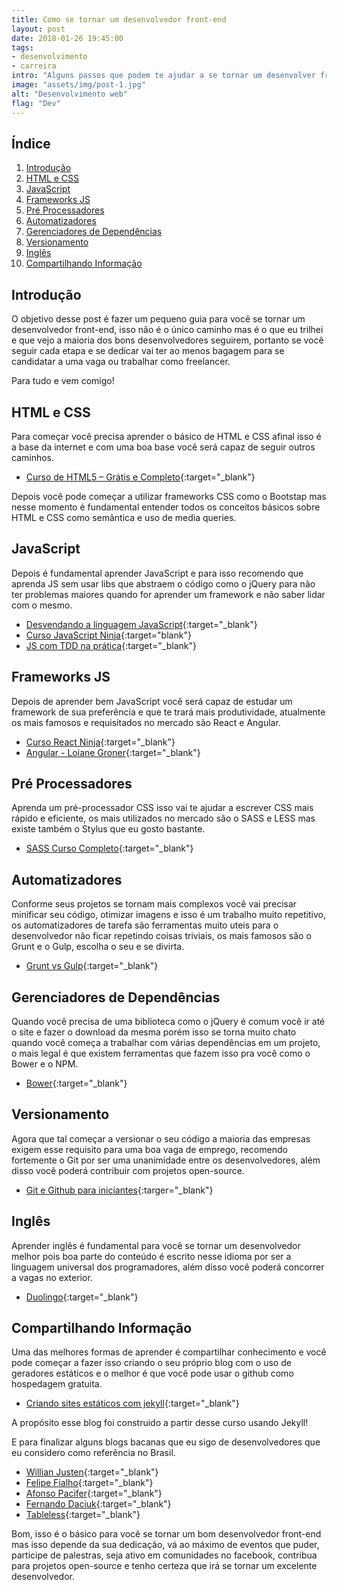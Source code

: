 ```yaml
---
title: Como se tornar um desenvolvedor front-end
layout: post
date: 2018-01-26 19:45:00
tags: 
- desenvolvimento 
- carreira
intro: "Alguns passos que podem te ajudar a se tornar um desenvolver front-end."
image: "assets/img/post-1.jpg"
alt: "Desenvolvimento web"
flag: "Dev"
---
```


## Índice

1. [Introdução](#intro)
2. [HTML e CSS](#html-e-css)
3. [JavaScript](#javascript)
4. [Frameworks JS](#frameworks-js)
5. [Pré Processadores](#pre-processadores)
6. [Automatizadores](#automatizadores)
7. [Gerenciadores de Dependências](#gerenciadores-de-dependencias)
8. [Versionamento](#versionamento)
9. [Inglês](#ingles)
10. [Compartilhando Informação](#compartilhando-informacao)

<h2 id="intro">Introdução</h2>

O objetivo desse post é fazer um pequeno guia para você se tornar um desenvolvedor front-end, isso não é o único caminho mas é o que eu trilhei e que vejo a maioria dos bons desenvolvedores seguirem, portanto se você seguir cada etapa e se dedicar vai ter ao menos bagagem para se candidatar a uma vaga ou trabalhar como freelancer.

Para tudo e vem comigo!

<h2 id="html-e-css">HTML e CSS</h2>

Para começar você precisa aprender o básico de HTML e CSS afinal isso é a base da internet e com uma boa base você será capaz de seguir outros caminhos.

- [Curso de HTML5 – Grátis e Completo](https://www.cursoemvideo.com/course/curso-de-html5/){:target="_blank"}

Depois você pode começar a utilizar frameworks CSS como o Bootstap mas nesse momento é fundamental entender todos os conceitos básicos sobre HTML e CSS como semântica e uso de media queries.

<h2 id="javascript">JavaScript</h2>

Depois é fundamental aprender JavaScript e para isso recomendo que aprenda JS sem usar libs que abstraem o código como o jQuery para não ter problemas maiores quando for aprender um framework e não saber lidar com o mesmo.

- [Desvendando a linguagem JavaScript](https://www.youtube.com/playlist?list=PLQCmSnNFVYnT1-oeDOSBnt164802rkegc){:target="_blank"}
- [Curso JavaScript Ninja](https://www.udemy.com/curso-javascript-ninja/){:target="blank"}
- [JS com TDD na prática](https://www.udemy.com/js-com-tdd-na-pratica/){:target="_blank"}

<h2 id="frameworks-js">Frameworks JS</h2>

Depois de aprender bem JavaScript você será capaz de estudar um framework de sua preferência e que te trará mais produtividade, atualmente os mais famosos e requisitados no mercado são React e Angular.

- [Curso React Ninja](https://www.udemy.com/curso-reactjs-ninja/){:target="_blank"}
- [Angular - Loiane Groner](https://loiane.training/course/angular-2/){:target="_blank"}

<h2 id="pre-processadores">Pré Processadores</h2>

Aprenda um pré-processador CSS isso vai te ajudar a escrever CSS mais rápido e eficiente, os mais utilizados no mercado são o SASS e LESS mas existe também o Stylus que eu gosto bastante.

- [SASS Curso Completo](https://www.udemy.com/sass-curso-completo/){:target="_blank"}

<h2 id="automatizadores">Automatizadores</h2>

Conforme seus projetos se tornam mais complexos você vai precisar minificar seu código, otimizar imagens e isso é um trabalho muito repetitivo, os automatizadores de tarefa são ferramentas muito uteis para o desenvolvedor não ficar repetindo coisas triviais, os mais famosos são o Grunt e o Gulp, escolha o seu e se divirta.

- [Grunt vs Gulp](https://www.youtube.com/playlist?list=PLQCmSnNFVYnTkUx1tVVPumohXVMDwfQcV){:target="_blank"}

<h2 id="gerenciadores-de-dependencias">Gerenciadores de Dependências</h2>

Quando você precisa de uma biblioteca como o jQuery é comum você ir até o site e fazer o download da mesma porém isso se torna muito chato quando você começa a trabalhar com várias dependências em um projeto, o mais legal é que existem ferramentas que fazem isso pra você como o Bower e o NPM.

- [Bower](https://www.youtube.com/playlist?list=PLQCmSnNFVYnS1vVHVumHKAc8RLcSK-Rl2){:target="_blank"}

<h2 id="versionamento">Versionamento</h2>

Agora que tal começar a versionar o seu código a maioria das empresas exigem esse requisito para uma
boa vaga de emprego, recomendo fortemente o Git por ser uma unanimidade entre os desenvolvedores, além disso você poderá contribuir com projetos open-source.

- [Git e Github para iniciantes](https://www.udemy.com/git-e-github-para-iniciantes/){:targer="_blank"}

<h2 id="ingles">Inglês</h2>

Aprender inglês é fundamental para você se tornar um desenvolvedor melhor pois boa parte do conteúdo é escrito nesse idioma por ser a linguagem universal dos programadores, além disso você poderá concorrer a vagas no exterior.

- [Duolingo](https://pt.duolingo.com/){:target="_blank"}

<h2 id="compartilhando-informacao">Compartilhando Informação</h2>

Uma das melhores formas de aprender é compartilhar conhecimento e você pode começar a fazer isso criando o seu próprio blog com o uso de geradores estáticos e o melhor é que você pode usar o github como hospedagem gratuita.

- [Criando sites estáticos com jekyll](https://www.udemy.com/criando-sites-estaticos-com-jekyll/){:target="_blank"}

A propósito esse blog foi construido a partir desse curso usando Jekyll!

E para finalizar alguns blogs bacanas que eu sigo de desenvolvedores que eu considero como referência no Brasil.

- [Willian Justen](https://willianjusten.com.br/){:target="_blank"}
- [Felipe Fialho](https://www.felipefialho.com/){:target="_blank"}
- [Afonso Pacifer](https://afonsopacifer.github.io/){:target="_blank"}
- [Fernando Daciuk](https://blog.da2k.com.br/){:target="_blank"}
- [Tableless](https://tableless.com.br/){:target="_blank"}

Bom, isso é o básico para você se tornar um bom desenvolvedor front-end mas isso depende da sua dedicação, vá ao máximo de eventos que puder, participe de palestras, seja ativo em comunidades no facebook, contribua para projetos open-source e tenho certeza que irá se tornar um excelente desenvolvedor.